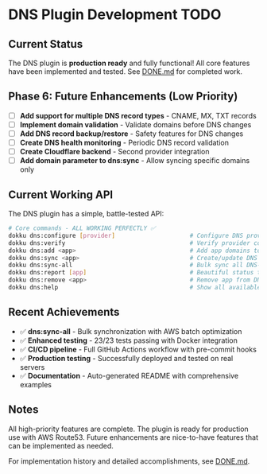 # DNS Plugin Development TODO

## Current Status

The DNS plugin is **production ready** and fully functional! All core features have been implemented and tested. See [DONE.md](./DONE.md) for completed work.

## Phase 6: Future Enhancements (Low Priority)

- [ ] **Add support for multiple DNS record types** - CNAME, MX, TXT records
- [ ] **Implement domain validation** - Validate domains before DNS changes
- [ ] **Add DNS record backup/restore** - Safety features for DNS changes
- [ ] **Create DNS health monitoring** - Periodic DNS record validation
- [ ] **Create Cloudflare backend** - Second provider integration
- [ ] **Add domain parameter to dns:sync** - Allow syncing specific domains only

## Current Working API

The DNS plugin has a simple, battle-tested API:

```bash
# Core commands - ALL WORKING PERFECTLY ✅
dokku dns:configure [provider]                     # Configure DNS provider
dokku dns:verify                                   # Verify provider connectivity
dokku dns:add <app>                                # Add app domains to DNS management
dokku dns:sync <app>                               # Create/update DNS records
dokku dns:sync-all                                 # Bulk sync all DNS-managed apps
dokku dns:report [app]                             # Beautiful status tables with emojis
dokku dns:remove <app>                             # Remove app from DNS tracking
dokku dns:help                                     # Show all available commands
```

## Recent Achievements

- ✅ **dns:sync-all** - Bulk synchronization with AWS batch optimization
- ✅ **Enhanced testing** - 23/23 tests passing with Docker integration
- ✅ **CI/CD pipeline** - Full GitHub Actions workflow with pre-commit hooks
- ✅ **Production testing** - Successfully deployed and tested on real servers
- ✅ **Documentation** - Auto-generated README with comprehensive examples

## Notes

All high-priority features are complete. The plugin is ready for production use with AWS Route53. Future enhancements are nice-to-have features that can be implemented as needed.

For implementation history and detailed accomplishments, see [DONE.md](./DONE.md).